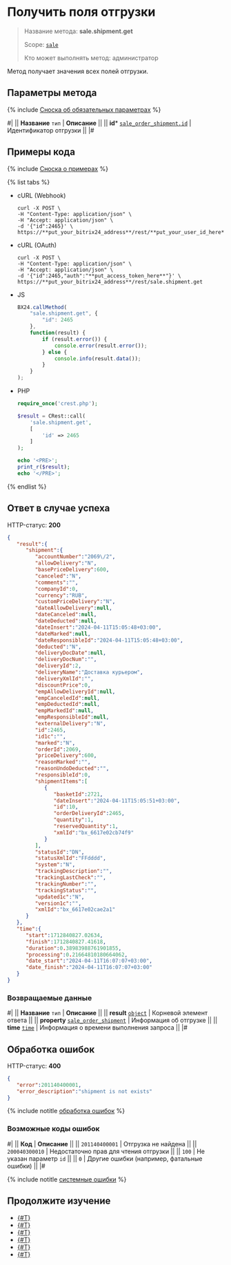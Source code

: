 # Получить поля отгрузки

> Название метода: **sale.shipment.get**
>
> Scope: [`sale`](../../scopes/permissions.md)
>
> Кто может выполнять метод: администратор

Метод получает значения всех полей отгрузки. 

## Параметры метода

{% include [Сноска об обязательных параметрах](../../../_includes/required.md) %}

#|
|| **Название**
`тип` | **Описание** ||
|| **id***
[`sale_order_shipment.id`](../data-types.md) | Идентификатор отгрузки ||
|#

## Примеры кода

{% include [Сноска о примерах](../../../_includes/examples.md) %}

{% list tabs %}

- cURL (Webhook)

    ```http
    curl -X POST \
    -H "Content-Type: application/json" \
    -H "Accept: application/json" \
    -d '{"id":2465}' \
    https://**put_your_bitrix24_address**/rest/**put_your_user_id_here**/**put_your_webbhook_here**/sale.shipment.get
    ```

- cURL (OAuth)

    ```http
    curl -X POST \
    -H "Content-Type: application/json" \
    -H "Accept: application/json" \
    -d '{"id":2465,"auth":"**put_access_token_here**"}' \
    https://**put_your_bitrix24_address**/rest/sale.shipment.get
    ```

- JS

    ```js
    BX24.callMethod(
        "sale.shipment.get", {
            "id": 2465
        },
        function(result) {
            if (result.error()) {
                console.error(result.error());
            } else {
                console.info(result.data());
            }
        }
    );
    ```

- PHP

    ```php
    require_once('crest.php');

    $result = CRest::call(
        'sale.shipment.get',
        [
            'id' => 2465
        ]
    );

    echo '<PRE>';
    print_r($result);
    echo '</PRE>';
    ```

{% endlist %}

## Ответ в случае успеха

HTTP-статус: **200**

```json
{
   "result":{
      "shipment":{
         "accountNumber":"2069\/2",
         "allowDelivery":"N",
         "basePriceDelivery":600,
         "canceled":"N",
         "comments":"",
         "companyId":0,
         "currency":"RUB",
         "customPriceDelivery":"N",
         "dateAllowDelivery":null,
         "dateCanceled":null,
         "dateDeducted":null,
         "dateInsert":"2024-04-11T15:05:48+03:00",
         "dateMarked":null,
         "dateResponsibleId":"2024-04-11T15:05:48+03:00",
         "deducted":"N",
         "deliveryDocDate":null,
         "deliveryDocNum":"",
         "deliveryId":2,
         "deliveryName":"Доставка курьером",
         "deliveryXmlId":"",
         "discountPrice":0,
         "empAllowDeliveryId":null,
         "empCanceledId":null,
         "empDeductedId":null,
         "empMarkedId":null,
         "empResponsibleId":null,
         "externalDelivery":"N",
         "id":2465,
         "id1c":"",
         "marked":"N",
         "orderId":2069,
         "priceDelivery":600,
         "reasonMarked":"",
         "reasonUndoDeducted":"",
         "responsibleId":0,
         "shipmentItems":[
            {
               "basketId":2721,
               "dateInsert":"2024-04-11T15:05:51+03:00",
               "id":10,
               "orderDeliveryId":2465,
               "quantity":1,
               "reservedQuantity":1,
               "xmlId":"bx_6617e02cb74f9"
            }
         ],
         "statusId":"DN",
         "statusXmlId":"FFdddd",
         "system":"N",
         "trackingDescription":"",
         "trackingLastCheck":"",
         "trackingNumber":"",
         "trackingStatus":"",
         "updated1c":"N",
         "version1c":"",
         "xmlId":"bx_6617e02cae2a1"
      }
   },
   "time":{
      "start":1712840827.02634,
      "finish":1712840827.41618,
      "duration":0.38983988761901855,
      "processing":0.21664810180664062,
      "date_start":"2024-04-11T16:07:07+03:00",
      "date_finish":"2024-04-11T16:07:07+03:00"
   }
}
```

### Возвращаемые данные

#|
|| **Название**
`тип` | **Описание** ||
|| **result**
[`object`](../../data-types.md) | Корневой элемент ответа ||
|| **property**
[`sale_order_shipment`](../data-types.md) | Информация об отгрузке ||
|| **time**
[`time`](../../data-types.md) | Информация о времени выполнения запроса ||
|#

## Обработка ошибок

HTTP-статус: **400**

```json
{
   "error":201140400001,
   "error_description":"shipment is not exists"
}
```

{% include notitle [обработка ошибок](../../../_includes/error-info.md) %}

### Возможные коды ошибок

#|
|| **Код** | **Описание** ||
|| `201140400001` | Отгрузка не найдена ||
|| `200040300010` | Недостаточно прав для чтения отгрузки ||
|| `100` | Не указан параметр `id` ||
|| `0` | Другие ошибки (например, фатальные ошибки) ||
|#

{% include notitle [системные ошибки](../../../_includes/system-errors.md) %}

## Продолжите изучение

- [{#T}](./index.md)
- [{#T}](./sale-shipment-add.md)
- [{#T}](./sale-shipment-update.md)
- [{#T}](./sale-shipment-list.md)
- [{#T}](./sale-shipment-delete.md)
- [{#T}](./sale-shipment-get-fields.md)